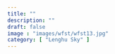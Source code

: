 ```yaml
---
title: ""
description: ""
draft: false
image : "images/wfst/wfst13.jpg"
category: [ "Lenghu Sky" ]
---
```

